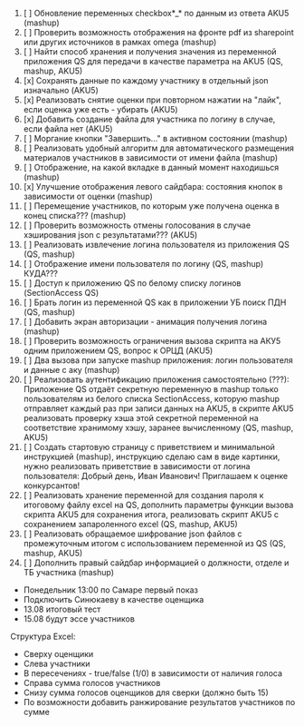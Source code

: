 1. [ ] Обновление переменных checkbox*_* по данным из ответа AKU5 (mashup)
2. [ ] Проверить возможность отображения на фронте pdf из sharepoint или 
   других 
  источников в рамках omega (mashup)
3. [ ] Найти способ хранения и получения значения из переменной приложения 
   QS для 
  передачи в качестве параметра на AKU5 (QS, mashup, AKU5)
4. [x] Сохранять данные по каждому участнику в отдельный json изначально (AKU5)
5. [x] Реализовать снятие оценки при повторном нажатии на "лайк", если 
   оценка уже 
  есть - убирать (AKU5)
6. [x] Добавить создание файла для участника по логину в случае, если файла нет 
  (AKU5)
7. [ ] Моргание кнопки "Завершить..." в активном состоянии (mashup)
8. [ ] Реализовать удобный алгоритм для автоматического размещения материалов 
  участников в зависимости от имени файла (mashup)
9. [ ] Отображение, на какой вкладке в данный момент находишься (mashup)
10. [x] Улучшение отображения левого сайдбара: состояния кнопок в 
    зависимости от 
  оценки (mashup)
11. [ ] Перемещение участников, по которым уже получена оценка в конец 
    списка??? 
  (mashup)
12. [ ] Проверить возможность отмены голосования в случае хэширования json 
  с результатами??? (AKU5)
13. [ ] Реализовать извлечение логина пользователя из приложения QS (QS, mashup)
14. [ ] Отображение имени пользователя по логину (QS, mashup) КУДА???
15. [ ] Доступ к приложению QS по белому списку логинов (SectionAccess QS)
16. [ ] Брать логин из переменной QS как в приложении УБ поиск ПДН (QS, mashup)
17. [ ] Добавить экран авторизации - анимация получения логина (mashup)
18. [ ] Проверить возможность ограничения вызова скрипта на АКУ5 одним 
    приложением QS, вопрос к ОРЦД (AKU5)
19. [ ] Два вызова при запуске mashup приложения: логин пользователя и 
    данные с аку (mashup)
20. [ ] Реализовать аутентификацию приложения самостоятельно (???): 
    Приложение QS отдаёт секретную переменную в mashup только пользователям 
    из белого списка SectionAccess, которую mashup отправляет каждый раз при 
    записи данных на AKU5, в скрипте AKU5 реализовать проверку хэша этой 
    секретной переменной на соответствие хранимому хэшу, заранее 
    вычисленному (QS, mashup, AKU5)
21. [ ] Создать стартовую страницу с приветствием и минимальной инструкцией 
    (mashup), инструкцию сделаю сам в виде картинки, нужно реализовать 
    приветствие в зависимости от логина пользователя: Добрый день, Иван 
    Иванович! Приглашаем к оценке конкурсантов!
22. [ ] Реализовать хранение переменной для создания пароля к итоговому файлу 
    excel на QS, дополнить параметры функции вызова скрипта AKU5 для сохранения 
    итога, реализовать скрипт AKU5 с сохранением запароленного excel (QS, 
    mashup, AKU5)
23. [ ] Реализовать обращаемое шифрование json файлов с промежуточным итогом 
    с использованием переменной из QS (QS, mashup, AKU5)
24. [ ] Дополнить правый сайдбар информацией о должности, отделе и ТБ 
    участника (mashup)

- Понедельник 13:00 по Самаре первый показ
- Подключить Синюкаеву в качестве оценщика
- 13.08 итоговый тест
- 15.08 будут эссе участников

Структура Excel:
- Сверху оценщики
- Слева участники
- В пересечениях - true/false (1/0) в зависимости от наличия голоса
- Справа сумма голосов участников
- Снизу сумма голосов оценщиков для сверки (должно быть 15)
- По возможности добавить ранжирование результатов участников по сумме
